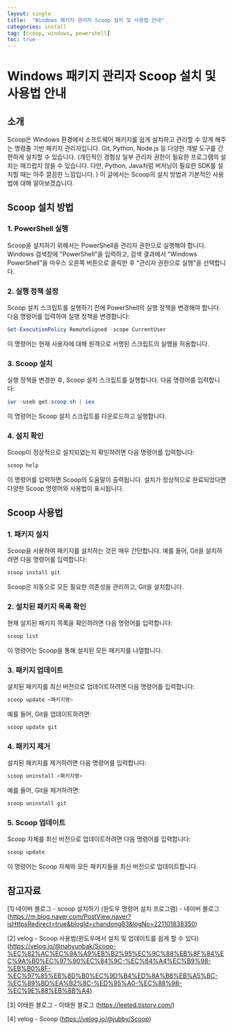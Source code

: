 ```yaml
---
layout: single
title:  "Windows 패키지 관리자 Scoop 설치 및 사용법 안내"
categories: install
tag: [scoop, windows, powershell]
toc: true
---
```


# Windows 패키지 관리자 Scoop 설치 및 사용법 안내

## 소개

Scoop은 Windows 환경에서 소프트웨어 패키지를 쉽게 설치하고 관리할 수 있게 해주는 명령줄 기반 패키지 관리자입니다. Git, Python, Node.js 등 다양한 개발 도구를 간편하게 설치할 수 있습니다. (개인적인 경험상 일부 관리자 권한이 필요한 프로그램의 설치는 매끄럽지 않을 수 있습니다. 다만, Python, Java처럼 버저닝이 필요한 SDK를 설치할 때는 아주 깔끔한 느낌입니다. )
이 글에서는 Scoop의 설치 방법과 기본적인 사용법에 대해 알아보겠습니다.

## Scoop 설치 방법

### 1. PowerShell 실행

Scoop을 설치하기 위해서는 PowerShell을 관리자 권한으로 실행해야 합니다. Windows 검색창에 "PowerShell"을 입력하고, 검색 결과에서 "Windows PowerShell"을 마우스 오른쪽 버튼으로 클릭한 후 "관리자 권한으로 실행"을 선택합니다.

### 2. 실행 정책 설정

Scoop 설치 스크립트를 실행하기 전에 PowerShell의 실행 정책을 변경해야 합니다. 다음 명령어를 입력하여 실행 정책을 변경합니다:

```powershell
Set-ExecutionPolicy RemoteSigned -scope CurrentUser
```

이 명령어는 현재 사용자에 대해 원격으로 서명된 스크립트의 실행을 허용합니다.

### 3. Scoop 설치

실행 정책을 변경한 후, Scoop 설치 스크립트를 실행합니다. 다음 명령어를 입력합니다:

```powershell
iwr -useb get.scoop.sh | iex
```

이 명령어는 Scoop 설치 스크립트를 다운로드하고 실행합니다.

### 4. 설치 확인

Scoop이 정상적으로 설치되었는지 확인하려면 다음 명령어를 입력합니다:

```powershell
scoop help
```

이 명령어를 입력하면 Scoop의 도움말이 출력됩니다. 설치가 정상적으로 완료되었다면 다양한 Scoop 명령어와 사용법이 표시됩니다.

## Scoop 사용법

### 1. 패키지 설치

Scoop을 사용하여 패키지를 설치하는 것은 매우 간단합니다. 예를 들어, Git을 설치하려면 다음 명령어를 입력합니다:

```powershell
scoop install git
```

Scoop은 자동으로 모든 필요한 의존성을 관리하고, Git을 설치합니다.

### 2. 설치된 패키지 목록 확인

현재 설치된 패키지 목록을 확인하려면 다음 명령어를 입력합니다:

```powershell
scoop list
```

이 명령어는 Scoop을 통해 설치된 모든 패키지를 나열합니다.

### 3. 패키지 업데이트

설치된 패키지를 최신 버전으로 업데이트하려면 다음 명령어를 입력합니다:

```powershell
scoop update <패키지명>
```

예를 들어, Git을 업데이트하려면:

```powershell
scoop update git
```

### 4. 패키지 제거

설치된 패키지를 제거하려면 다음 명령어를 입력합니다:

```powershell
scoop uninstall <패키지명>
```

예를 들어, Git을 제거하려면:

```powershell
scoop uninstall git
```

### 5. Scoop 업데이트

Scoop 자체를 최신 버전으로 업데이트하려면 다음 명령어를 입력합니다:

```powershell
scoop update
```

이 명령어는 Scoop 자체와 모든 패키지들을 최신 버전으로 업데이트합니다.

## 참고자료

[1] 네이버 블로그 - scoop 설치하기 (윈도우 명령어 설치 프로그램) - 네이버 블로그 (https://m.blog.naver.com/PostView.naver?isHttpsRedirect=true&blogId=chandong83&logNo=221101838350)

[2] velog - Scoop 사용법(윈도우에서 설치 및 업데이트를 쉽게 할 수 있다) (https://velog.io/@nahyunbak/Scoop-%EC%82%AC%EC%9A%A9%EB%B2%95%EC%9C%88%EB%8F%84%EC%9A%B0%EC%97%90%EC%84%9C-%EC%84%A4%EC%B9%98-%EB%B0%8F-%EC%97%85%EB%8D%B0%EC%9D%B4%ED%8A%B8%EB%A5%BC-%EC%89%BD%EA%B2%8C-%ED%95%A0-%EC%88%98-%EC%9E%88%EB%8B%A4)

[3] 이태원 블로그 - 이태원 블로그 (https://leeted.tistory.com/)

[4] velog - Scoop (https://velog.io/@jubby/Scoop)